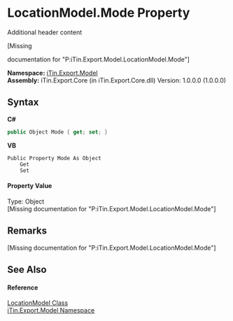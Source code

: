 # LocationModel.Mode Property 
Additional header content 

\[Missing <summary> documentation for "P:iTin.Export.Model.LocationModel.Mode"\]

**Namespace:**&nbsp;<a href="ef57ffcc-e95e-b212-5a46-9aa6f5a3511f">iTin.Export.Model</a><br />**Assembly:**&nbsp;iTin.Export.Core (in iTin.Export.Core.dll) Version: 1.0.0.0 (1.0.0.0)

## Syntax

**C#**<br />
``` C#
public Object Mode { get; set; }
```

**VB**<br />
``` VB
Public Property Mode As Object
	Get
	Set
```


#### Property Value
Type: Object<br />\[Missing <value> documentation for "P:iTin.Export.Model.LocationModel.Mode"\]

## Remarks
\[Missing <remarks> documentation for "P:iTin.Export.Model.LocationModel.Mode"\]

## See Also


#### Reference
<a href="a4c36422-3b6a-540d-4da7-ae5312c8524f">LocationModel Class</a><br /><a href="ef57ffcc-e95e-b212-5a46-9aa6f5a3511f">iTin.Export.Model Namespace</a><br />
